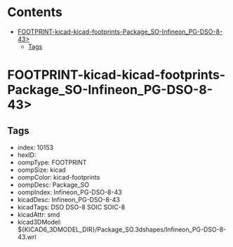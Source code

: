 



Contents
========

* [FOOTPRINT-kicad-kicad-footprints-Package_SO-Infineon_PG-DSO-8-43>](#footprint-kicad-kicad-footprints-package_so-infineon_pg-dso-8-43)
	* [Tags](#tags)

# FOOTPRINT-kicad-kicad-footprints-Package_SO-Infineon_PG-DSO-8-43>

## Tags

- index: 10153
- hexID: 
- oompType: FOOTPRINT
- oompSize: kicad
- oompColor: kicad-footprints
- oompDesc: Package_SO
- oompIndex: Infineon_PG-DSO-8-43
- kicadDesc: Infineon_PG-DSO-8-43
- kicadTags: DSO DSO-8 SOIC SOIC-8
- kicadAttr: smd
- kicad3DModel: ${KICAD6_3DMODEL_DIR}/Package_SO.3dshapes/Infineon_PG-DSO-8-43.wrl
